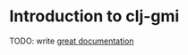 # Introduction to clj-gmi

TODO: write [great documentation](http://jacobian.org/writing/what-to-write/)
